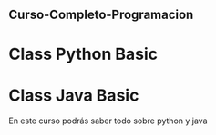 ## Curso-Completo-Programacion
# Class Python Basic
# Class Java Basic

En este curso podrás saber todo sobre python y java
